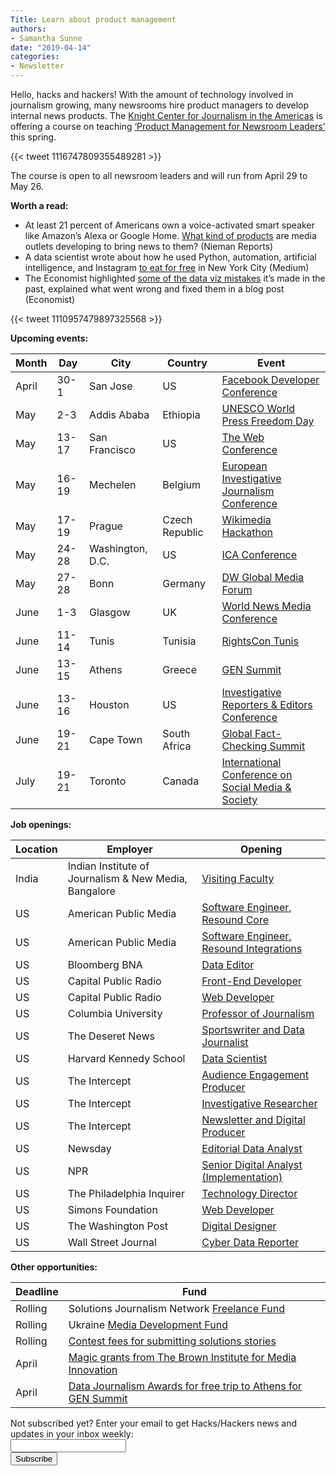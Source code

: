 ```yaml
---
Title: Learn about product management
authors: 
- Samantha Sunne
date: "2019-04-14"
categories:
- Newsletter
---
```


Hello, hacks and hackers! With the amount of technology involved in journalism growing, many newsrooms hire product managers to develop internal news products. The [Knight Center for Journalism in the Americas](https://knightcenter.utexas.edu/) is offering a course on teaching [‘Product Management for Newsroom Leaders’](https://knightcenter.utexas.edu/blog/00-20726-product-management-newsroom-leaders-sign-now-knight-centers-new-online-course-product-) this spring.

{{< tweet 1116747809355489281 >}}

The course is open to all newsroom leaders and will run from April 29 to May 26.

**Worth a read:**

* At least 21 percent of Americans own a voice-activated smart speaker like Amazon’s Alexa or Google Home. [What kind of products](https://niemanreports.org/articles/reimagining-audio-news/) are media outlets developing to bring news to them? (Nieman Reports)
* A data scientist wrote about how he used Python, automation, artificial intelligence, and Instagram [to eat for free](https://medium.com/@chrisbuetti/how-i-eat-for-free-in-nyc-using-python-automation-artificial-intelligence-and-instagram-a5ed8a1e2a10?mkt_tok=eyJpIjoiTWpObU1qQmxOalUxTnpOaiIsInQiOiJnYWZCZUMyYUFIbWVnYVdLcVhPRG9kS1d2bXhLeDFkWVVCbWN5Q3NHclZZcGx0QnZrUytDZm94WG40YnFINkNMVURoc0lPNEpRcWhtZWpZTTMrdTQ1ZDlpT0FiQUhQZytSZHpsSTN4SXBxYlF6cUJvNXd2YkwwRUpDMlBqMHdHYSJ9) in New York City (Medium)
* The Economist highlighted [some of the data viz mistakes](https://medium.economist.com/mistakes-weve-drawn-a-few-8cdd8a42d368?mkt_tok=eyJpIjoiTWpObU1qQmxOalUxTnpOaiIsInQiOiJnYWZCZUMyYUFIbWVnYVdLcVhPRG9kS1d2bXhLeDFkWVVCbWN5Q3NHclZZcGx0QnZrUytDZm94WG40YnFINkNMVURoc0lPNEpRcWhtZWpZTTMrdTQ1ZDlpT0FiQUhQZytSZHpsSTN4SXBxYlF6cUJvNXd2YkwwRUpDMlBqMHdHYSJ9) it’s made in the past, explained what went wrong and fixed them in a blog post (Economist)

{{< tweet 1110957479897325568 >}}

**Upcoming events:**

| Month | Day | City | Country | Event |
| ----- | --- | ---- | ------- | ----- |
April | 30-1 | San Jose | US | [Facebook Developer Conference](https://www.f8.com/)
May | 2-3 | Addis Ababa | Ethiopia | [UNESCO World Press Freedom Day](https://en.unesco.org/news/ethiopia-host-2019-world-press-freedom-day)
May | 13-17 | San Francisco | US | [The Web Conference](https://www2019.thewebconf.org/)
May | 16-19 | Mechelen | Belgium | [European Investigative Journalism Conference](https://dataharvest.eu/)
May | 17-19 | Prague | Czech Republic | [Wikimedia Hackathon](https://www.mediawiki.org/wiki/Wikimedia_Hackathon_2019)
May | 24-28 | Washington, D.C. | US | [ICA Conference](https://www.icahdq.org/page/2019Conference)
May | 27-28 | Bonn | Germany | [DW Global Media Forum](http://dw-global-media-forum.com/)
June | 1-3 | Glasgow | UK | [World News Media Conference](https://events.wan-ifra.org/events/world-news-media-congress-2019)
June | 11-14 | Tunis | Tunisia | [RightsCon Tunis](https://www.rightscon.org/about/)
June | 13-15 | Athens | Greece | [GEN Summit](https://www.gensummit.org/)
June | 13-16 | Houston | US | [Investigative Reporters & Editors Conference](https://www.ire.org/events-and-training/event/3434/)
June | 19-21 | Cape Town | South Africa | [Global Fact-Checking Summit](https://www.poynter.org/news/sixth-global-fact-checking-summit-will-be-cape-town-june-2019)
July | 19-21 | Toronto | Canada | [International Conference on Social Media & Society](http://socialmediaandsociety.org/2018/rethinking-privacy-and-trust-in-the-social-media-age-smsociety-cfp-toronto-canada-july-19-21-2019/)

**Job openings:**

| Location | Employer | Opening |
| -------- | -------- | ------- |
India | Indian Institute of Journalism & New Media, Bangalore | [Visiting Faculty](https://www.journalismjobs.com/1643973-visiting-faculty-indian-institute-of-journalism--new-media)
US | American Public Media | [Software Engineer, Resound Core](https://americanpublicmedia.applicantpro.com/jobs/1046431.html)
US | American Public Media | [Software Engineer, Resound Integrations](https://americanpublicmedia.applicantpro.com/jobs/1046487.html)
US | Bloomberg BNA | [Data Editor](https://bloomberg.wd1.myworkdayjobs.com/en-US/BBNA_External_Career_Site/job/Arlington-VA-BBNA-Headquarters/Data-Editor_74525)
US | Capital Public Radio | [Front-End Developer](http://www.capradio.org/about/careers/2019/04/04/front-end-developer/)
US | Capital Public Radio | [Web Developer](http://www.capradio.org/about/careers/2019/04/04/web-developer/)
US | Columbia University | [Professor of Journalism](https://www.ire.org/archives/jobs/job/named-professor-of-journalism-tenure-track-open-rank)
US | The Deseret News | [Sportswriter and Data Journalist](https://deseretmanagement.wd1.myworkdayjobs.com/en-US/DeseretNews/job/SLC-Triad-Center/Sportswriter-and-Data-Journalist_R1541)
US | Harvard Kennedy School | [Data Scientist](https://sjobs.brassring.com/TGnewUI/Search/Home/HomeWithPreLoad?PageType=JobDetails&partnerid=25240&siteid=5341&jobid=1446133#jobDetails=1446133_5341)
US | The Intercept | [Audience Engagement Producer](https://careers.journalists.org/jobs/12198804/audience-engagement-producer-the-intercept)
US | The Intercept | [Investigative Researcher](https://careers.journalists.org/jobs/12198813/investigative-researcher-the-intercept-and-field-of-vision)
US | The Intercept | [Newsletter and Digital Producer](https://careers.journalists.org/jobs/12198817/newsletter-and-digital-producer-the-intercept)
US | Newsday | [Editorial Data Analyst](https://careers.journalists.org/jobs/12191449/editorial-data-analyst-newsdaycom)
US | NPR | [Senior Digital Analyst (Implementation)](https://recruiting.ultipro.com/NAT1011NATPR/JobBoard/af823b19-a43b-4cda-b6c2-c06508d84cf6/OpportunityDetail?opportunityId=40f415b8-2ffc-49ad-bf96-6df4fff8246c)
US | The Philadelphia Inquirer | [Technology Director](https://www.linkedin.com/jobs/view/1186398128?trk=cap_redirect)
US | Simons Foundation | [Web Developer](https://careers.journalists.org/jobs/12203869/web-developer)
US | The Washington Post | [Digital Designer](https://www.snd.org/jobs/view/digital-designer-9/)
US | Wall Street Journal | [Cyber Data Reporter](https://wsj.jobs/new-york-ny/data-reporter/7F80E240C57248CFB29AEF95F15CE60B/job/)

**Other opportunities:**

| Deadline | Fund |
| -------- | ---- |
Rolling | Solutions Journalism Network [Freelance Fund](https://thewholestory.solutionsjournalism.org/now-offering-travel-funds-for-freelancers-857c49f9b395)
Rolling | Ukraine [Media Development Fund](http://ijnet.org/en/opportunities/media-development-grants-available-ukraine)
Rolling | [Contest fees for submitting solutions stories](https://thewholestory.solutionsjournalism.org/submitting-your-solutions-story-to-a-journalism-award-contest-we-can-help-with-the-fees-12b3e3ab6b01?mc_cid=57b074cc10&mc_eid=f9f525b1fd)
April | [Magic grants from The Brown Institute for Media Innovation](https://brown.submittable.com/submit/133926/2019-20-magic-grant-proposal)
April | [Data Journalism Awards for free trip to Athens for GEN Summit ](https://datajournalismawards.org/2019/01/03/how-to-apply-to-the-data-journalism-awards-2019/)

<div id="mc_embed_signup"><form id="mc-embedded-subscribe-form" class="validate" action="//hackshackers.us1.list-manage.com/subscribe/post?u=c56f2e53d5ed6ef87f8aaa75c&amp;id=fb2bc6f10b" method="post" name="mc-embedded-subscribe-form" novalidate="" target="_blank">

<div id="mc_embed_signup_scroll">

<div class="mc-field-group"><label for="mce-EMAIL">Not subscribed yet? Enter your email to get Hacks/Hackers news and updates in your inbox weekly:  </label></div>

<div class="mc-field-group"><input id="mce-EMAIL" class="required email" name="EMAIL" type="email" value="" /></div>

<!-- real people should not fill this in and expect good things - do not remove this or risk form bot signups-->

<div style="position: absolute; left: -5000px;"><input tabindex="-1" name="b_c56f2e53d5ed6ef87f8aaa75c_fb2bc6f10b" type="text" value="" /></div>

<div class="clear"><input id="mc-embedded-subscribe" class="button" name="subscribe" type="submit" value="Subscribe" /></div>

</div>

</form></div>

<!--End mc_embed_signup-->

<meta name="twitter:card" content="summary">

<meta name="twitter:image:src" content="https://hackshackers.com/content-images/about/hackshackers_logomark.png">

